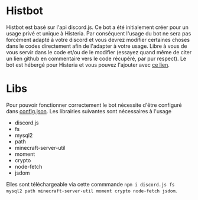 # Histbot
Histbot est basé sur l'api discord.js. Ce bot a été initialement créer pour un usage privé et unique à Histeria.
Par conséquent l'usage du bot ne sera pas forcément adapté à votre discord et vous devrez modifier certaines choses dans le codes directement afin de l'adapter à votre usage.
Libre à vous de vous servir dans le code et/ou de le modifier (essayez quand même de citer un lien github en commentaire vers le code récupéré, par pur respect).
Le bot est hébergé pour Histeria et vous pouvez l'ajouter avec [ce lien](https://bit.ly/histeriabot).

# Libs
Pour pouvoir fonctionner correctement le bot nécessite d'être configuré dans [config.json](config.json).
Les librairies suivantes sont nécessaires à l'usage
- discord.js
- fs
- mysql2
- path
- minecraft-server-util
- moment
- crypto
- node-fetch
- jsdom

Elles sont téléchargeable via cette commmande `npm i discord.js fs mysql2 path minecraft-server-util moment crypto node-fetch jsdom`.
